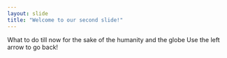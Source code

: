 ```yaml
---
layout: slide
title: "Welcome to our second slide!"
---
```

What to do till now for the sake of the humanity and the globe
Use the left arrow to go back!

